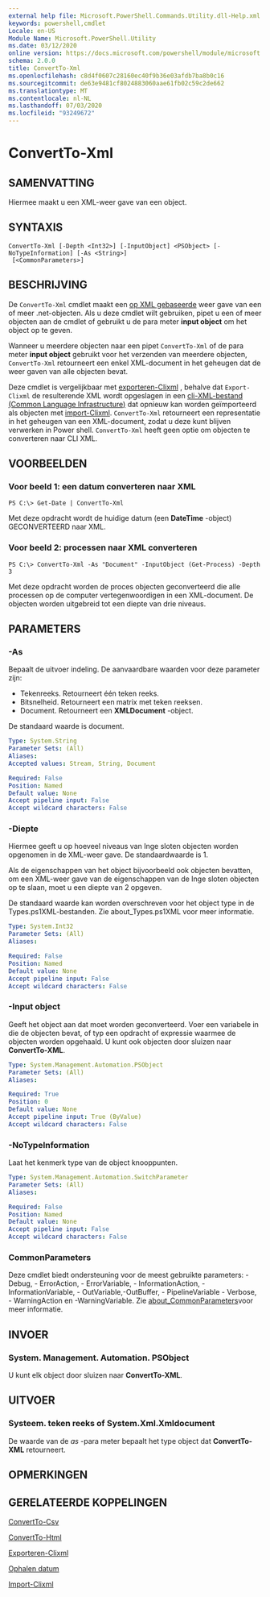 ```yaml
---
external help file: Microsoft.PowerShell.Commands.Utility.dll-Help.xml
keywords: powershell,cmdlet
Locale: en-US
Module Name: Microsoft.PowerShell.Utility
ms.date: 03/12/2020
online version: https://docs.microsoft.com/powershell/module/microsoft.powershell.utility/convertto-xml?view=powershell-7&WT.mc_id=ps-gethelp
schema: 2.0.0
title: ConvertTo-Xml
ms.openlocfilehash: c8d4f0607c28160ec40f9b36e03afdb7ba8b0c16
ms.sourcegitcommit: de63e9481cf8024883060aae61fb02c59c2de662
ms.translationtype: MT
ms.contentlocale: nl-NL
ms.lasthandoff: 07/03/2020
ms.locfileid: "93249672"
---
```

# ConvertTo-Xml

## SAMENVATTING
Hiermee maakt u een XML-weer gave van een object.

## SYNTAXIS

```
ConvertTo-Xml [-Depth <Int32>] [-InputObject] <PSObject> [-NoTypeInformation] [-As <String>]
 [<CommonParameters>]
```

## BESCHRIJVING

De `ConvertTo-Xml` cmdlet maakt een [op XML gebaseerde](/dotnet/api/system.xml.xmldocument) weer gave van een of meer .net-objecten. Als u deze cmdlet wilt gebruiken, pipet u een of meer objecten aan de cmdlet of gebruikt u de para meter **input object** om het object op te geven.

Wanneer u meerdere objecten naar een pipet `ConvertTo-Xml` of de para meter **input object** gebruikt voor het verzenden van meerdere objecten, `ConvertTo-Xml` retourneert een enkel XML-document in het geheugen dat de weer gaven van alle objecten bevat.

Deze cmdlet is vergelijkbaar met [exporteren-Clixml](./Export-Clixml.md) , behalve dat `Export-Clixml` de resulterende XML wordt opgeslagen in een [cli-XML-bestand (Common Language Infrastructure)](https://www.ecma-international.org/publications/standards/Ecma-335.htm) dat opnieuw kan worden geïmporteerd als objecten met [import-Clixml](./Import-Clixml.md). `ConvertTo-Xml` retourneert een representatie in het geheugen van een XML-document, zodat u deze kunt blijven verwerken in Power shell. `ConvertTo-Xml` heeft geen optie om objecten te converteren naar CLI XML.

## VOORBEELDEN

### Voor beeld 1: een datum converteren naar XML

```
PS C:\> Get-Date | ConvertTo-Xml
```

Met deze opdracht wordt de huidige datum (een **DateTime** -object) GECONVERTEERD naar XML.

### Voor beeld 2: processen naar XML converteren

```
PS C:\> ConvertTo-Xml -As "Document" -InputObject (Get-Process) -Depth 3
```

Met deze opdracht worden de proces objecten geconverteerd die alle processen op de computer vertegenwoordigen in een XML-document. De objecten worden uitgebreid tot een diepte van drie niveaus.

## PARAMETERS

### -As

Bepaalt de uitvoer indeling.
De aanvaardbare waarden voor deze parameter zijn:

- Tekenreeks.
Retourneert één teken reeks.
- Bitsnelheid.
Retourneert een matrix met teken reeksen.
- Document.
Retourneert een **XMLDocument** -object.

De standaard waarde is document.

```yaml
Type: System.String
Parameter Sets: (All)
Aliases:
Accepted values: Stream, String, Document

Required: False
Position: Named
Default value: None
Accept pipeline input: False
Accept wildcard characters: False
```

### -Diepte

Hiermee geeft u op hoeveel niveaus van Inge sloten objecten worden opgenomen in de XML-weer gave. De standaardwaarde is 1.

Als de eigenschappen van het object bijvoorbeeld ook objecten bevatten, om een XML-weer gave van de eigenschappen van de Inge sloten objecten op te slaan, moet u een diepte van 2 opgeven.

De standaard waarde kan worden overschreven voor het object type in de Types.ps1XML-bestanden. Zie about_Types.ps1XML voor meer informatie.

```yaml
Type: System.Int32
Parameter Sets: (All)
Aliases:

Required: False
Position: Named
Default value: None
Accept pipeline input: False
Accept wildcard characters: False
```

### -Input object

Geeft het object aan dat moet worden geconverteerd. Voer een variabele in die de objecten bevat, of typ een opdracht of expressie waarmee de objecten worden opgehaald. U kunt ook objecten door sluizen naar **ConvertTo-XML**.

```yaml
Type: System.Management.Automation.PSObject
Parameter Sets: (All)
Aliases:

Required: True
Position: 0
Default value: None
Accept pipeline input: True (ByValue)
Accept wildcard characters: False
```

### -NoTypeInformation

Laat het kenmerk type van de object knooppunten.

```yaml
Type: System.Management.Automation.SwitchParameter
Parameter Sets: (All)
Aliases:

Required: False
Position: Named
Default value: None
Accept pipeline input: False
Accept wildcard characters: False
```

### CommonParameters

Deze cmdlet biedt ondersteuning voor de meest gebruikte parameters: -Debug, - ErrorAction, - ErrorVariable, - InformationAction, -InformationVariable, - OutVariable,-OutBuffer, - PipelineVariable - Verbose, - WarningAction en -WarningVariable. Zie [about_CommonParameters](https://go.microsoft.com/fwlink/?LinkID=113216)voor meer informatie.

## INVOER

### System. Management. Automation. PSObject

U kunt elk object door sluizen naar **ConvertTo-XML**.

## UITVOER

### Systeem. teken reeks of System.Xml.Xmldocument

De waarde van de *as* -para meter bepaalt het type object dat **ConvertTo-XML** retourneert.

## OPMERKINGEN

## GERELATEERDE KOPPELINGEN

[ConvertTo-Csv](ConvertTo-Csv.md)

[ConvertTo-Html](ConvertTo-Html.md)

[Exporteren-Clixml](Export-Clixml.md)

[Ophalen datum](Get-Date.md)

[Import-Clixml](Import-Clixml.md)
